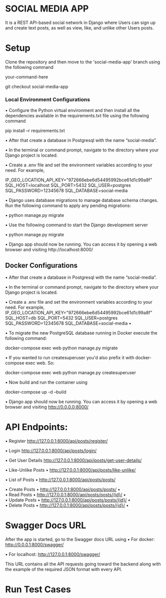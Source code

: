 # SOCIAL MEDIA APP
It is a REST API-based social network in Django where Users can sign up and create text posts, as well as view, like, and unlike other Users posts.

# Setup
Clone the repository and then move to the 'social-media-app' branch using the following command

  your-command-here

  git checkout social-media-app

### Local Environment Configurations
•	Configure the Python virtual environment and then install all the dependencies available in the requirements.txt file using the following command

pip install –r requirements.txt

•	After that create a database in Postgresql with the name “social-media”. 

•	In the terminal or command prompt, navigate to the directory where your Django project is located.

•	Create a .env file and set the environment variables according to your need. For example,

IP_GEO_LOCATION_API_KEY="972666ebe6d54495992bce61d1c99a8f"
SQL_HOST=localhost
SQL_PORT=5432
SQL_USER=postgres
SQL_PASSWORD=12345678
SQL_DATABASE=social-media

•	Django uses database migrations to manage database schema changes. Run the following command to apply any pending migrations:

•	python manage.py migrate

•	Use the following command to start the Django development server

•	python manage.py migrate

•	Django app should now be running. You can access it by opening a web browser and visiting http://localhost:8000/



## Docker Configurations
•	After that create a database in Postgresql with the name “social-media”. 

•	In the terminal or command prompt, navigate to the directory where your Django project is located.

•	Create a .env file and set the environment variables according to your need. For example,
IP_GEO_LOCATION_API_KEY="972666ebe6d54495992bce61d1c99a8f"
SQL_HOST=db
SQL_PORT=5432
SQL_USER=postgres
SQL_PASSWORD=12345678
SQL_DATABASE=social-media
•	

•	To migrate the new PostgreSQL database running in Docker execute the following command:

docker-compose exec web python manage.py migrate

•	If you wanted to run createsuperuser you'd also prefix it with docker-compose exec web. So:

docker-compose exec web python manage.py createsuperuser

•	Now build and run the container using

docker-compose up -d –build

•	Django app should now be running. You can access it by opening a web browser and visiting http://0.0.0.0:8000/



# API Endpoints:
•	Register
http://127.0.0.1:8000/api/posts/register/

•	Login 
http://127.0.0.1:8000/api/posts/login/

•	Get User Details
http://127.0.0.1:8000/api/posts/get-user-details/

•	Like-Unlike Posts
•	http://127.0.0.1:8000/api/posts/like-unlike/

•	List of Posts
•	http://127.0.0.1:8000/api/posts/posts/

•	Create Posts
•	http://127.0.0.1:8000/api/posts/posts/
•	
•	Read Posts
•	http://127.0.0.1:8000/api/posts/posts/{id}/
•	
•	Update Posts
•	http://127.0.0.1:8000/api/posts/posts/{id}/
•	
•	Delete Posts
•	http://127.0.0.1:8000/api/posts/posts/{id}/
•	

# Swagger Docs URL
After the app is started, go to the Swagger docs URL using
•	For docker:	http://0.0.0.1:8000/swagger/

•	For localhost:	http://127.0.0.1:8000/swagger/

This URL contains all the API requests going toward the backend along with the example of the required JSON format with every API.

# Run Test Cases
